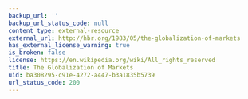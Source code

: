 ```yaml
---
backup_url: ''
backup_url_status_code: null
content_type: external-resource
external_url: http://hbr.org/1983/05/the-globalization-of-markets
has_external_license_warning: true
is_broken: false
license: https://en.wikipedia.org/wiki/All_rights_reserved
title: The Globalization of Markets
uid: ba308295-c91e-4272-a447-b3a1835b5739
url_status_code: 200
---
```

